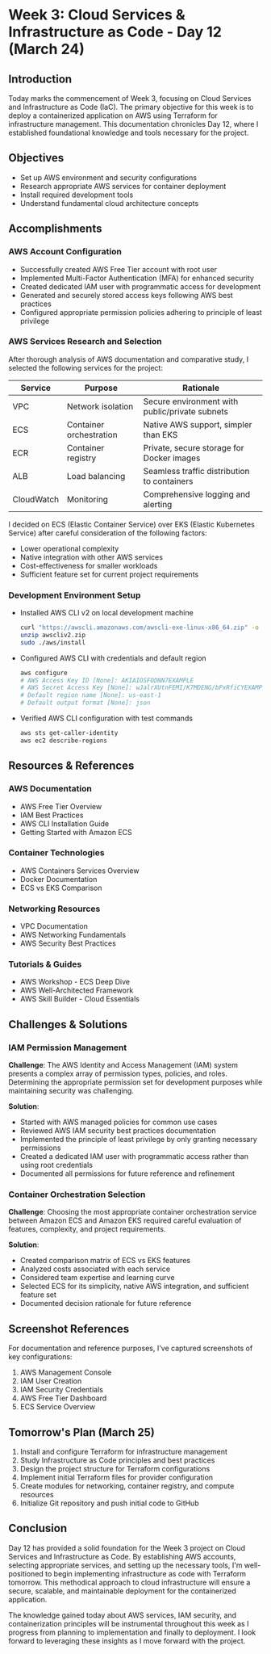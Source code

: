 # Week 3: Cloud Services & Infrastructure as Code - Day 12 (March 24)

## Introduction

Today marks the commencement of Week 3, focusing on Cloud Services and Infrastructure as Code (IaC). The primary objective for this week is to deploy a containerized application on AWS using Terraform for infrastructure management. This documentation chronicles Day 12, where I established foundational knowledge and tools necessary for the project.

## Objectives

- Set up AWS environment and security configurations
- Research appropriate AWS services for container deployment
- Install required development tools
- Understand fundamental cloud architecture concepts

## Accomplishments

### AWS Account Configuration

- Successfully created AWS Free Tier account with root user
- Implemented Multi-Factor Authentication (MFA) for enhanced security
- Created dedicated IAM user with programmatic access for development
- Generated and securely stored access keys following AWS best practices
- Configured appropriate permission policies adhering to principle of least privilege

### AWS Services Research and Selection

After thorough analysis of AWS documentation and comparative study, I selected the following services for the project:

| Service | Purpose | Rationale |
|---------|---------|-----------|
| VPC | Network isolation | Secure environment with public/private subnets |
| ECS | Container orchestration | Native AWS support, simpler than EKS |
| ECR | Container registry | Private, secure storage for Docker images |
| ALB | Load balancing | Seamless traffic distribution to containers |
| CloudWatch | Monitoring | Comprehensive logging and alerting |

I decided on ECS (Elastic Container Service) over EKS (Elastic Kubernetes Service) after careful consideration of the following factors:
- Lower operational complexity
- Native integration with other AWS services
- Cost-effectiveness for smaller workloads
- Sufficient feature set for current project requirements

### Development Environment Setup

- Installed AWS CLI v2 on local development machine
  ```bash
  curl "https://awscli.amazonaws.com/awscli-exe-linux-x86_64.zip" -o "awscliv2.zip"
  unzip awscliv2.zip
  sudo ./aws/install
  ```

- Configured AWS CLI with credentials and default region
  ```bash
  aws configure
  # AWS Access Key ID [None]: AKIAIOSFODNN7EXAMPLE
  # AWS Secret Access Key [None]: wJalrXUtnFEMI/K7MDENG/bPxRfiCYEXAMPLEKEY
  # Default region name [None]: us-east-1
  # Default output format [None]: json
  ```

- Verified AWS CLI configuration with test commands
  ```bash
  aws sts get-caller-identity
  aws ec2 describe-regions
  ```

## Resources & References

### AWS Documentation
- AWS Free Tier Overview
- IAM Best Practices
- AWS CLI Installation Guide
- Getting Started with Amazon ECS

### Container Technologies
- AWS Containers Services Overview
- Docker Documentation
- ECS vs EKS Comparison

### Networking Resources
- VPC Documentation
- AWS Networking Fundamentals
- AWS Security Best Practices

### Tutorials & Guides
- AWS Workshop - ECS Deep Dive
- AWS Well-Architected Framework
- AWS Skill Builder - Cloud Essentials

## Challenges & Solutions

### IAM Permission Management

**Challenge**: 
The AWS Identity and Access Management (IAM) system presents a complex array of permission types, policies, and roles. Determining the appropriate permission set for development purposes while maintaining security was challenging.

**Solution**:
- Started with AWS managed policies for common use cases
- Reviewed AWS IAM security best practices documentation
- Implemented the principle of least privilege by only granting necessary permissions
- Created a dedicated IAM user with programmatic access rather than using root credentials
- Documented all permissions for future reference and refinement

### Container Orchestration Selection

**Challenge**:
Choosing the most appropriate container orchestration service between Amazon ECS and Amazon EKS required careful evaluation of features, complexity, and project requirements.

**Solution**:
- Created comparison matrix of ECS vs EKS features
- Analyzed costs associated with each service
- Considered team expertise and learning curve
- Selected ECS for its simplicity, native AWS integration, and sufficient feature set
- Documented decision rationale for future reference

## Screenshot References

For documentation and reference purposes, I've captured screenshots of key configurations:

1. AWS Management Console
2. IAM User Creation
3. IAM Security Credentials
4. AWS Free Tier Dashboard
5. ECS Service Overview

## Tomorrow's Plan (March 25)

1. Install and configure Terraform for infrastructure management
2. Study Infrastructure as Code principles and best practices
3. Design the project structure for Terraform configurations
4. Implement initial Terraform files for provider configuration
5. Create modules for networking, container registry, and compute resources
6. Initialize Git repository and push initial code to GitHub

## Conclusion

Day 12 has provided a solid foundation for the Week 3 project on Cloud Services and Infrastructure as Code. By establishing AWS accounts, selecting appropriate services, and setting up the necessary tools, I'm well-positioned to begin implementing infrastructure as code with Terraform tomorrow. This methodical approach to cloud infrastructure will ensure a secure, scalable, and maintainable deployment for the containerized application.

The knowledge gained today about AWS services, IAM security, and containerization principles will be instrumental throughout this week as I progress from planning to implementation and finally to deployment. I look forward to leveraging these insights as I move forward with the project.